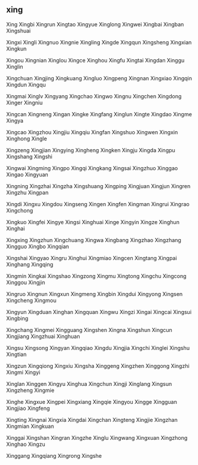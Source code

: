 xing
---

Xing Xingbi Xingrun Xingtao Xingyue Xinglong Xingwei Xingbai Xingban Xingshuai

Xingxi Xingli Xingnuo Xingnie Xingling Xingde Xingqun Xingsheng Xingxian Xingkun

Xingou Xingnian Xinglou Xingce Xinghou Xingfu Xingtai Xingdan Xinggu Xinglin

Xingchuan Xingjing Xingkuang Xingluo Xingpeng Xingnan Xingxiao Xingqin Xingdun Xingqu

Xingmai Xinglv Xingyang Xingchao Xingwo Xingnu Xingchen Xingdong Xinger Xingniu

Xingcan Xingneng Xingan Xingke Xingfang Xinglun Xingte Xingdao Xingme Xingya

Xingcao Xingzhou Xingjiu Xingqiu Xingfan Xingshuo Xingwen Xingxin Xinghong Xingle

Xingzeng Xingjian Xingying Xingheng Xingken Xingju Xingda Xingpu Xingshang Xingshi

Xingwai Xingming Xingpo Xingqi Xingkang Xingsai Xingzhuo Xinggao Xingao Xingyuan

Xingning Xingzhai Xingzha Xingshuang Xingping Xingjuan Xingjun Xingren Xingzhu Xingpan

Xingdi Xingxu Xingdou Xingseng Xingen Xingfen Xingman Xingrui Xingrao Xingchong

Xingkuo Xingfei Xingye Xingsi Xinghuai Xinge Xingyin Xingze Xinghun Xinghai

Xingxing Xingzhun Xingchuang Xingwa Xingbang Xingzhao Xingzhang Xingguo Xingbo   Xingqian

Xingshai Xingyao Xingru Xinghui Xingmiao Xingcen Xingtang Xingpai Xinghang Xingqing

Xingmin Xingkai Xingshao Xingzong Xingmu Xingtong Xingchu Xingcong Xinggou Xingjin

Xingruo Xingnun Xingxun Xingmeng Xingbin Xingdui Xingyong Xingsen Xingcheng Xingmou

Xingyun Xingduan Xinghan Xingquan Xingwu Xingzi Xingai Xingcai Xingsui Xingbing

Xingchang Xingmei Xingguang Xingshen Xingna Xingshun Xingcun Xingjiang Xingzhuai Xinghuan

Xingsu Xingsong Xingyan Xingqiao Xingdu Xingjia Xingchi Xinglei Xingshu Xingtian

Xingzun Xingqiong Xingxiu Xingsha Xinggeng Xingzhen Xinggong Xingzhi Xingmi Xingyi

Xinglan Xinggen Xingyu Xinghua Xingchun Xingji Xinglang Xingsun Xingzheng Xingmie

Xinghe Xingxue Xingpei Xingxiang Xingqie Xingyou Xingge Xingguan Xingjiao Xingfeng

Xingting Xingnai Xingxia Xingdai Xingchan Xingteng Xingjie Xingzhan Xingmian Xingkuan

Xinggai Xingshan Xingran Xingzhe Xinglu Xingwang Xingxuan Xingzhong Xinghao Xingzu

Xinggang Xingqiang Xingrong Xingshe 